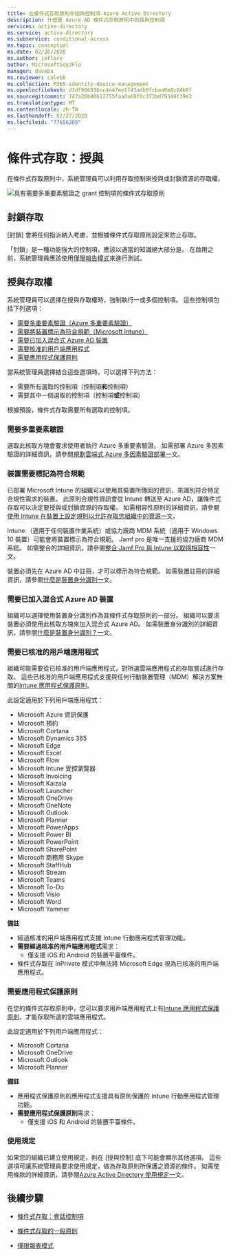 ```yaml
---
title: 在條件式存取原則中授與控制項-Azure Active Directory
description: 什麼是 Azure AD 條件式存取原則中的授與控制項
services: active-directory
ms.service: active-directory
ms.subservice: conditional-access
ms.topic: conceptual
ms.date: 02/26/2020
ms.author: joflore
author: MicrosoftGuyJFlo
manager: daveba
ms.reviewer: calebb
ms.collection: M365-identity-device-management
ms.openlocfilehash: d3df906936cc4e47ee1f43adb0fcbaa0e8c04b0f
ms.sourcegitcommit: 747a20b40b12755faa0a69f0c373bd79349f39e3
ms.translationtype: MT
ms.contentlocale: zh-TW
ms.lasthandoff: 02/27/2020
ms.locfileid: "77656308"
---
```

# <a name="conditional-access-grant"></a>條件式存取：授與

在條件式存取原則中，系統管理員可以利用存取控制來授與或封鎖資源的存取權。

![具有需要多重要素驗證之 grant 控制項的條件式存取原則](./media/concept-conditional-access-grant/conditional-access-grant.png)

## <a name="block-access"></a>封鎖存取

[封鎖] 會將任何指派納入考慮，並根據條件式存取原則設定來防止存取。

「封鎖」是一種功能強大的控制項，應該以適當的知識絕大部分是。 在啟用之前，系統管理員應該使用[僅限報告模式](concept-conditional-access-report-only.md)來進行測試。

## <a name="grant-access"></a>授與存取權

系統管理員可以選擇在授與存取權時，強制執行一或多個控制項。 這些控制項包括下列選項： 

- [需要多重要素驗證（Azure 多重要素驗證）](../authentication/concept-mfa-howitworks.md)
- [需要將裝置標示為符合規範（Microsoft Intune）](https://docs.microsoft.com/intune/protect/device-compliance-get-started)
- [需要已加入混合式 Azure AD 裝置](../devices/concept-azure-ad-join-hybrid.md)
- [需要核准的用戶端應用程式](app-based-conditional-access.md)
- [需要應用程式保護原則](app-protection-based-conditional-access.md)

當系統管理員選擇結合這些選項時，可以選擇下列方法：

- 需要所有選取的控制項（控制項**和**控制項）
- 需要其中一個選取的控制項（控制項**或**控制項）

根據預設，條件式存取需要所有選取的控制項。

### <a name="require-multi-factor-authentication"></a>需要多重要素驗證

選取此核取方塊會要求使用者執行 Azure 多重要素驗證。 如需部署 Azure 多因素驗證的詳細資訊，請參閱[規劃雲端式 Azure 多因素驗證部署一](../authentication/howto-mfa-getstarted.md)文。

### <a name="require-device-to-be-marked-as-compliant"></a>裝置需要標記為符合規範

已部署 Microsoft Intune 的組織可以使用其裝置所傳回的資訊，來識別符合特定合規性需求的裝置。 此原則合規性資訊會從 Intune 轉送至 Azure AD，讓條件式存取可以決定要授與或封鎖資源的存取權。 如需相容性原則的詳細資訊，請參閱[使用 Intune 在裝置上設定規則以允許存取您組織中的資源一](https://docs.microsoft.com/intune/protect/device-compliance-get-started)文。

Intune （適用于任何裝置作業系統）或協力廠商 MDM 系統（適用于 Windows 10 裝置）可能會將裝置標示為符合規範。 Jamf pro 是唯一支援的協力廠商 MDM 系統。 如需整合的詳細資訊，請參閱[整合 Jamf Pro 與 Intune 以取得相容性](/intune/protect/conditional-access-integrate-jamf)一文。

裝置必須先在 Azure AD 中註冊，才可以標示為符合規範。 如需裝置註冊的詳細資訊，請參閱[什麼是裝置身分識別一](../devices/overview.md)文。

### <a name="require-hybrid-azure-ad-joined-device"></a>需要已加入混合式 Azure AD 裝置

組織可以選擇使用裝置身分識別作為其條件式存取原則的一部分。 組織可以要求裝置必須使用此核取方塊來加入混合式 Azure AD。 如需裝置身分識別的詳細資訊，請參閱[什麼是裝置身分識別？一](../devices/overview.md)文。

### <a name="require-approved-client-app"></a>需要已核准的用戶端應用程式

組織可能需要從已核准的用戶端應用程式，對所選雲端應用程式的存取嘗試進行存取。 這些已核准的用戶端應用程式支援與任何行動裝置管理（MDM）解決方案無關的[Intune 應用程式保護原則](/intune/app-protection-policy)。

此設定適用於下列用戶端應用程式：

- Microsoft Azure 資訊保護
- Microsoft 預約
- Microsoft Cortana
- Microsoft Dynamics 365
- Microsoft Edge
- Microsoft Excel
- Microsoft Flow
- Microsoft Intune 受控瀏覽器
- Microsoft Invoicing
- Microsoft Kaizala
- Microsoft Launcher
- Microsoft OneDrive
- Microsoft OneNote
- Microsoft Outlook
- Microsoft Planner
- Microsoft PowerApps
- Microsoft Power BI
- Microsoft PowerPoint
- Microsoft SharePoint
- Microsoft 商務用 Skype
- Microsoft StaffHub
- Microsoft Stream
- Microsoft Teams
- Microsoft To-Do
- Microsoft Visio
- Microsoft Word
- Microsoft Yammer

**備註**

- 經過核准的用戶端應用程式支援 Intune 行動應用程式管理功能。
- **需要經過核准的用戶端應用程式**需求：
   - 僅支援 iOS 和 Android 的裝置平臺條件。
- 條件式存取在 InPrivate 模式中無法將 Microsoft Edge 視為已核准的用戶端應用程式。

### <a name="require-app-protection-policy"></a>需要應用程式保護原則

在您的條件式存取原則中，您可以要求用戶端應用程式上有[Intune 應用程式保護原則](/intune/app-protection-policy)，才能存取所選的雲端應用程式。 

此設定適用於下列用戶端應用程式：

- Microsoft Cortana
- Microsoft OneDrive
- Microsoft Outlook
- Microsoft Planner

**備註**

- 應用程式保護原則的應用程式支援具有原則保護的 Intune 行動應用程式管理功能。
- **需要應用程式保護原則**需求：
    - 僅支援 iOS 和 Android 的裝置平臺條件。

### <a name="terms-of-use"></a>使用規定

如果您的組織已建立使用規定，則在 [授與控制] 底下可能會顯示其他選項。 這些選項可讓系統管理員要求使用規定，做為存取原則所保護之資源的條件。 如需使用條款的詳細資訊，請參閱[Azure Active Directory 使用規定一](terms-of-use.md)文。

## <a name="next-steps"></a>後續步驟

- [條件式存取：會話控制項](concept-conditional-access-session.md)

- [條件式存取的一般原則](concept-conditional-access-policy-common.md)

- [僅限報表模式](concept-conditional-access-report-only.md)
